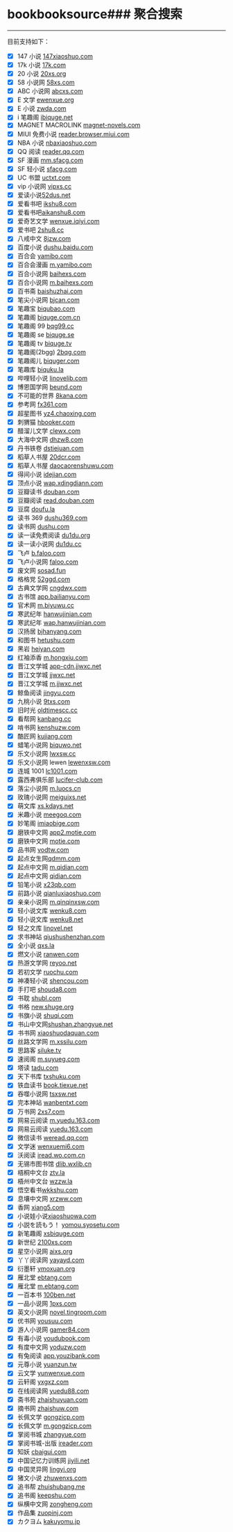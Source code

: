 # bookbooksource### 聚合搜索

---

目前支持如下：

- [x] 147 小说 [147xiaoshuo.com](https://www.147xiaoshuo.com)
- [x] 17k 小说 [17k.com](https://17k.com)
- [x] 20 小说 [20xs.org](https://20xs.org)
- [x] 58 小说网 [58xs.com](https://58xs.com)
- [x] ABC 小说网 [abcxs.com](https://abcxs.com)
- [x] E 文学 [ewenxue.org](https://ewenxue.org)
- [x] E 小说 [zwda.com](https://zwda.com)
- [x] i 笔趣阁 [ibiquge.net](https://ibiquge.net)
- [x] MAGNET MACROLINK [magnet-novels.com](https://magnet-novels.com)
- [x] MIUI 免费小说 [reader.browser.miui.com](https://reader.browser.miui.com)
- [x] NBA 小说 [nbaxiaoshuo.com](https://nbaxiaoshuo.com)
- [x] QQ 阅读 [reader.qq.com](https://reader.qq.com)
- [x] SF 漫画 [mm.sfacg.com](https://mm.sfacg.com)
- [x] SF 轻小说 [sfacg.com](https://sfacg.com)
- [x] UC 书盟 [uctxt.com](https://uctxt.com)
- [x] vip 小说网 [vipxs.cc](https://vipxs.cc)
- [x] 爱读小说[52dus.net](https://52dus.net)
- [x] 爱看书吧 [ikshu8.com](https://ikshu8.com)
- [x] 爱看书吧[aikanshu8.com](https://aikanshu8.com)
- [x] 爱奇艺文学 [wenxue.iqiyi.com](https://wenxue.iqiyi.com)
- [x] 爱书吧 [2shu8.cc](https://2shu8.cc)
- [x] 八戒中文 [8jzw.com](https://8jzw.com)
- [x] 百度小说 [dushu.baidu.com](https://dushu.baidu.com)
- [x] 百合会 [yamibo.com](https://yamibo.com)
- [x] 百合会漫画 [m.yamibo.com](https://m.yamibo.com)
- [x] 百合小说网 [baihexs.com](https://baihexs.com)
- [x] 百合小说网 [m.baihexs.com](https://m.baihexs.com)
- [x] 百书斋 [baishuzhai.com](https://baishuzhai.com)
- [x] 笔尖小说网 [bjcan.com](https://bjcan.com)
- [x] 笔趣宝 [biqubao.com](https://biqubao.com)
- [x] 笔趣阁 [biquge.com.cn](https://biquge.com.cn)
- [x] 笔趣阁 99 [bqg99.cc](https://bqg99.cc)
- [x] 笔趣阁 se [biquge.se](https://biquge.se)
- [x] 笔趣阁 tv [biquge.tv](https://biquge.tv)
- [x] 笔趣阁(2bgg) [2bqg.com](https://www.2bqg.com)
- [x] 笔趣阁儿 [biquger.com](https://www.biquger.com)
- [x] 笔趣库 [biquku.la](https://www.biquku.la)
- [x] 哔哩轻小说 [linovelib.com](https://linovelib.com)
- [x] 博恩国学网 [beund.com](https://beund.com)
- [x] 不可能的世界 [8kana.com](https://8kana.com)
- [x] 参考网 [fx361.com](https://fx361.com)
- [x] 超星图书 [yz4.chaoxing.com](https://yz4.chaoxing.com)
- [x] 刺猬猫 [hbooker.com](https://hbooker.com)
- [x] 醋溜儿文学 [clewx.com](https://clewx.com)
- [x] 大海中文网 [dhzw8.com](https://dhzw8.com)
- [x] 丹书铁卷 [dstiejuan.com](https://dstiejuan.com)
- [x] 稻草人书屋 [20dcr.com](https://20dcr.com)
- [x] 稻草人书屋 [daocaorenshuwu.com](https://daocaorenshuwu.com)
- [x] 得间小说 [idejian.com](https://idejian.com)
- [x] 顶点小说 [wap.xdingdiann.com](https://wap.xdingdiann.com)
- [x] 豆瓣读书 [douban.com](https://douban.com)
- [x] 豆瓣阅读 [read.douban.com](https://read.douban.com)
- [x] 豆腐 [doufu.la](https://doufu.la)
- [x] 读书 369 [dushu369.com](https://dushu369.com)
- [x] 读书网 [dushu.com](https://dushu.com)
- [x] 读一读免费阅读 [du1du.org](https://du1du.org)
- [x] 读一读小说网 [du1du.cc](https:/www.du1du.cc)
- [x] 飞卢 [b.faloo.com](https://b.faloo.com)
- [x] 飞卢小说网 [faloo.com](https://faloo.com)
- [x] 废文网 [sosad.fun](https://www.sosad.fun)
- [x] 格格党 [52ggd.com](https://52ggd.com)
- [x] 古典文学网 [cngdwx.com](https://cngdwx.com)
- [x] 古书馆 [app.bailianyu.com](https://app.bailianyu.com)
- [x] 官术网 [m.biyuwu.cc](https://m.biyuwu.cc)
- [x] 寒武纪年 [hanwujinian.com](https://hanwujinian.com)
- [x] 寒武纪年 [wap.hanwujinian.com](https://wap.hanwujinian.com)
- [x] 汉扬居 [bjhanyang.com](https://bjhanyang.com)
- [x] 和图书 [hetushu.com](https://hetushu.com)
- [x] 黑岩 [heiyan.com](https://heiyan.com)
- [x] 红袖添香 [m.hongxiu.com](https://m.hongxiu.com)
- [x] 晋江文学城 [app-cdn.jjwxc.net](https://app-cdn.jjwxc.net)
- [x] 晋江文学城 [jjwxc.net](https://jjwxc.net)
- [x] 晋江文学城 [m.jjwxc.net](https://m.jjwxc.net/)
- [x] 鲸鱼阅读 [jingyu.com](https://jingyu.com)
- [x] 九桃小说 [9txs.com](https://9txs.com)
- [x] 旧时光 [oldtimescc.cc](https://oldtimescc.cc)
- [x] 看帮网 [kanbang.cc](https://kanbang.cc)
- [x] 啃书网 [kenshuzw.com](https://kenshuzw.com)
- [x] 酷匠网 [kujiang.com](https://kujiang.com)
- [x] 蜡笔小说网 [biquwo.net](https://www.biquwo.net)
- [x] 乐文小说网 [lwxsw.cc](https://lwxsw.cc)
- [x] 乐文小说网 lewen [lewenxsw.com](https://lewenxsw.com)
- [x] 连城 1001 [lc1001.com](http://lc1001.com)
- [x] 露西弗俱乐部 [lucifer-club.com](https://lucifer-club.com)
- [x] 落尘小说网 [m.luocs.cn](https://m.luocs.cn)
- [x] 玫瑰小说网 [meiguixs.net](https://www.meiguixs.net)
- [x] 萌文库 [xs.kdays.net](https://xs.kdays.net)
- [x] 米趣小说 [meegoq.com](https://meegoq.com)
- [x] 妙笔阁 [imiaobige.com](https://www.imiaobige.com)
- [x] 磨铁中文网 [app2.motie.com](https://app2.motie.com)
- [x] 磨铁中文网 [motie.com](https://motie.com)
- [x] 品书网 [vodtw.com](https://vodtw.com)
- [x] 起点女生网[qdmm.com](https://qdmm.com)
- [x] 起点中文网 [m.qidian.com](https://m.qidian.com)
- [x] 起点中文网 [qidian.com](https://qidian.com)
- [x] 铅笔小说 [x23qb.com](https://www.x23qb.com)
- [x] 前路小说 [qianluxiaoshuo.com](https://qianluxiaoshuo.com)
- [x] 亲亲小说网 [m.qinqinxsw.com](https://m.qinqinxsw.com)
- [x] 轻小说文库 [wenku8.com](https://wenku8.com)
- [x] 轻小说文库 [wenku8.net](https://wenku8.net)
- [x] 轻之文库 [linovel.net](https://linovel.net)
- [x] 求书神站 [qiushushenzhan.com](https://qiushushenzhan.com)
- [x] 全小说 [qxs.la](https://qxs.la)
- [x] 燃文小说 [ranwen.com](https://ranwen.com)
- [x] 热游文学网 [reyoo.net](https://fahao.reyoo.net)
- [x] 若初文学 [ruochu.com](https://ruochu.com/)
- [x] 神凑轻小说 [shencou.com](https://shencou.com)
- [x] 手打吧 [shouda8.com](https://shouda8.com)
- [x] 书耽 [shubl.com](https://shubl.com/)
- [x] 书格 [new.shuge.org](https://new.shuge.org)
- [x] 书旗小说 [shuqi.com](https://shuqi.com)
- [x] 书山中文网[shushan.zhangyue.net](https://shushan.zhangyue.net)
- [x] 书书网 [xiaoshuodaquan.com](https://www.xiaoshuodaquan.com)
- [x] 丝路文学网 [m.xssilu.com](https://m.xssilu.com)
- [x] 思路客 [siluke.tv](https://siluke.tv)
- [x] 速阅阁 [m.suyueg.com](https://m.suyueg.com)
- [x] 塔读 [tadu.com](https://tadu.com)
- [x] 天下书库 [txshuku.com](https://txshuku.com)
- [x] 铁血读书 [book.tiexue.net](https://book.tiexue.net)
- [x] 吞噬小说网 [tsxsw.net](https://www.tsxsw.net)
- [x] 完本神站 [wanbentxt.com](https://wanbentxt.com)
- [x] 万书网 [2xs7.com](https://www.2xs7.com)
- [x] 网易云阅读 [m.yuedu.163.com](https://m.yuedu.163.com)
- [x] 网易云阅读 [yuedu.163.com](https://yuedu.163.com)
- [x] 微信读书 [weread.qq.com](https://weread.qq.com)
- [x] 文学迷 [wenxuemi6.com](https://wenxuemi6.com)
- [x] 沃阅读 [iread.wo.com.cn](https://iread.wo.com.cn)
- [x] 无锡市图书馆 [dlib.wxlib.cn](https://dlib.wxlib.cn)
- [x] 梧桐中文台 [ztv.la](https://ztv.la)
- [x] 梧州中文台 [wzzw.la](https://wzzw.la)
- [x] 悟空看书[wkkshu.com](https://wkkshu.com)
- [x] 息壤中文网 [xrzww.com](https://xrzww.com)
- [x] 香网 [xiang5.com](https://xiang5.com)
- [x] 小说娃小说[xiaoshuowa.com](https://xiaoshuowa.com)
- [x] 小説を読もう！ [yomou.syosetu.com](https://yomou.syosetu.com)
- [x] 新笔趣阁 [xsbiquge.com](https://xsbiquge.com)
- [x] 新世纪 [2100xs.com](https://2100xs.com)
- [x] 星空小说网 [aixs.org](https://www.aixs.org)
- [x] 丫丫阅读网 [yayayd.com](https://yayayd.com)
- [x] 衍墨轩 [ymoxuan.org](https://ymoxuan.org)
- [x] 雁北堂 [ebtang.com](https://ebtang.com)
- [x] 雁北堂 [m.ebtang.com](http://m.ebtang.com/)
- [x] 一百本书 [100ben.net](https://100ben.net)
- [x] 一品小说网 [1pxs.com](https://1pxs.com)
- [x] 英文小说网 [novel.tingroom.com](https://novel.tingroom.com)
- [x] 优书网 [yousuu.com](https://yousuu.com)
- [x] 游人小说网 [gamer84.com](https://www.gamer84.com)
- [x] 有毒小说 [youdubook.com](https://youdubook.com)
- [x] 有度中文网 [yoduzw.com](https://yoduzw.com)
- [x] 有兔阅读 [app.youzibank.com](https://app.youzibank.com)
- [x] 元尊小说 [yuanzun.tw](https://yuanzun.tw)
- [x] 云文学 [yunwenxue.com](https://yunwenxue.com)
- [x] 云轩阁 [yxgxz.com](https://m.yxgxz.com)
- [x] 在线阅读网 [yuedu88.com](https://yuedu88.com)
- [x] 斋书苑 [zhaishuyuan.com](https://zhaishuyuan.com)
- [x] 摘书网 [zhaishuw.com](https://zhaishuw.com)
- [x] 长佩文学 [gongzicp.com](https://gongzicp.com)
- [x] 长佩文学 [m.gongzicp.com](https://m.gongzicp.com)
- [x] 掌阅书城 [zhangyue.com](https://zhangyue.com)
- [x] 掌阅书城-出版 [ireader.com](https://ireader.com)
- [x] 知妖 [cbaigui.com](https://cbaigui.com)
- [x] 中国记忆力训练网 [jiyili.net](https://jiyili.net)
- [x] 中国灵异网 [lingyi.org](https://lingyi.org)
- [x] 猪文小说 [zhuwenxs.com](https://zhuwenxs.com)
- [x] 追书帮 [zhuishubang.me](https://zhuishubang.me)
- [x] 追书阁 [keepshu.com](https://www.keepshu.com)
- [x] 纵横中文网 [zongheng.com](https://zongheng.com)
- [x] 作品集 [zuopinj.com](https://zuopinj.com)
- [x] カクヨム [kakuyomu.jp](https://kakuyomu.jp)
